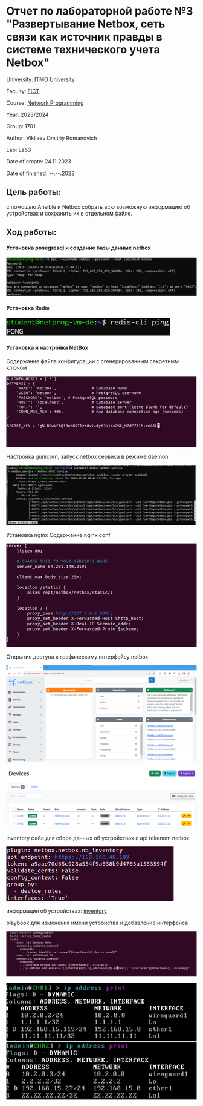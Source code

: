 # Отчет по лабораторной работе №3 "Развертывание Netbox, сеть связи как источник правды в системе технического учета Netbox"
University: [ITMO University](https://itmo.ru/ru/)

Faculty: [FICT](https://fict.itmo.ru)

Course: [Network Programming](https://itmo-ict-faculty.github.io/network-programming/)

Year: 2023/2024

Group: 1701

Author: Vikliaev Dmitriy Romanovich

Lab: Lab3

Date of create: 24.11.2023

Date of finished: --.--.2023

## Цель работы: 
с помощью Ansible и Netbox собрать всю возможную информацию об устройствах и сохранить их в отдельном файле.

## Ход работы:



#### Установка posegresql и создание базы данных netbox

![ppstgresql](https://github.com/DimaAnime/2023_2024-network_programming-1701-vikhliaev_d_r/blob/main/lab3/postgresql.png)


#### Установка Redis

![ppstgresql](https://github.com/DimaAnime/2023_2024-network_programming-1701-vikhliaev_d_r/blob/main/lab3/redis.png)


#### Установка и настройка NetBox

Содержание файла конфигурации с сгенерированным секретным ключом 

![configpy](https://github.com/DimaAnime/2023_2024-network_programming-1701-vikhliaev_d_r/blob/main/lab3/configpy.PNG)


Настройка gunicorn, запуск netbox сервиса в режиме daemon.

![gunicron](https://github.com/DimaAnime/2023_2024-network_programming-1701-vikhliaev_d_r/blob/main/lab3/gunicron.jpg)


Установка nginx
Содержание nginx.conf

![nginx_conf](https://github.com/DimaAnime/2023_2024-network_programming-1701-vikhliaev_d_r/blob/main/lab3/nginx_conf.PNG)

Открытие доступа к графическому интерфейсу netbox

![netbox_interphase](https://github.com/DimaAnime/2023_2024-network_programming-1701-vikhliaev_d_r/blob/main/lab3/netbox_interphase.png)




![chr_netbox](https://github.com/DimaAnime/2023_2024-network_programming-1701-vikhliaev_d_r/blob/main/lab3/chr_netbox.png)


inventory файл для сбора данных об устройствах с api tokenom netbox

![api_token](https://github.com/DimaAnime/2023_2024-network_programming-1701-vikhliaev_d_r/blob/main/lab3/api_token.PNG)

информация об устройствах: [inventory](https://github.com/DimaAnime/2023_2024-network_programming-1701-vikhliaev_d_r/blob/main/lab3/inventory.yml)



playbook для изменения имени устройства и добавление интерфейса

![playbook](https://github.com/DimaAnime/2023_2024-network_programming-1701-vikhliaev_d_r/blob/main/lab3/playbook.PNG)

![chr1](https://github.com/DimaAnime/2023_2024-network_programming-1701-vikhliaev_d_r/blob/main/lab3/chr1.PNG)
![chr2](https://github.com/DimaAnime/2023_2024-network_programming-1701-vikhliaev_d_r/blob/main/lab3/chr2.PNG)

